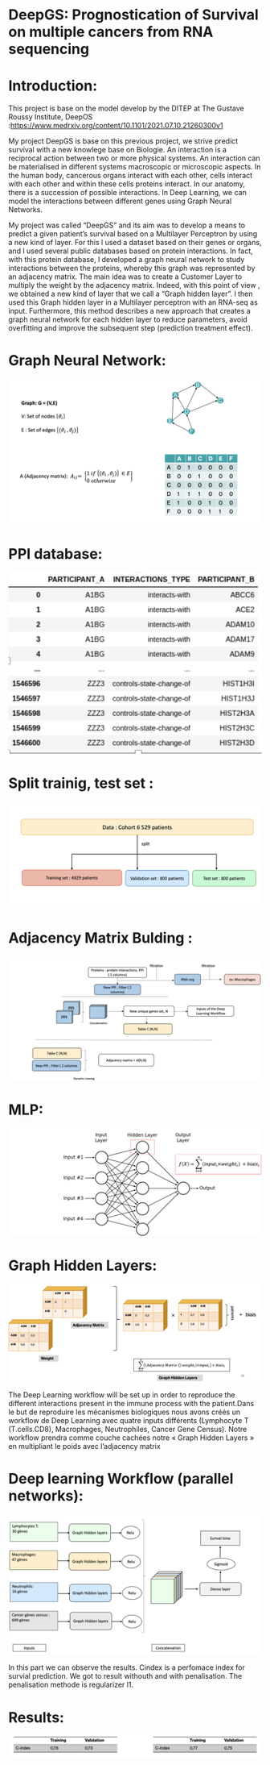 # DeepGS: Prognostication of Survival on multiple cancers from RNA sequencing

Introduction:
======

This project is base on the model develop by the DITEP at The Gustave Roussy Institute, DeepOS :https://www.medrxiv.org/content/10.1101/2021.07.10.21260300v1

My project DeepGS is base on this previous project, we strive predict survival with a new knowlege base on Biologie. An interaction is a reciprocal action between two or more physical systems. An interaction can be materialised in different systems macroscopic or microscopic aspects. In the human body, cancerous organs interact with each other, cells interact with each other and within these cells proteins interact. In our anatomy, there is a succession of possible interactions. In Deep Learning, we can model the interactions between different genes using Graph Neural Networks. 

My project  was called “DeepGS” and its  aim was  to develop a means to predict  a given patient’s survival based on a Multilayer Perceptron  by using a new kind of layer. For this l used a dataset based on their genes or organs, and l used several public databases based on protein  interactions. In fact, with this protein database, l developed  a graph neural network to  study interactions between the proteins, whereby this graph was  represented by an adjacency matrix. The main idea was  to create a Customer Layer to multiply the weight by the adjacency matrix. Indeed, with this point of view , we obtained  a new kind of layer that we call a “Graph hidden layer”.  l then used this Graph hidden layer in a Multilayer perceptron with an RNA-seq as input. Furthermore, this method  describes a new approach  that creates a graph neural network for each hidden layer to reduce parameters, avoid overfitting and improve the subsequent step (prediction treatment effect). 


Graph Neural Network:
======
![Data Sample](/image/1.png)


PPI database:
======
![Data Sample](/image/2.png)

Split trainig, test set :
======
![Data Sample](/image/3.png)


Adjacency Matrix Bulding :
======
![Data Sample](/image/4.png)


MLP:
======
![Data Sample](/image/5.png)


Graph Hidden Layers:
======
![Data Sample](/image/6.png)


The Deep Learning workflow will be set up in order to reproduce the different interactions present in the immune process with the patient.Dans le but de reproduire les mécanismes biologiques nous avons créés un workflow de Deep Learning avec quatre inputs différents (Lymphocyte T (T.cells.CD8), Macrophages, Neutrophiles, Cancer Gene Census). Notre workflow prendra comme couche cachées notre « Graph Hidden Layers » en multipliant le poids avec l’adjacency matrix

Deep learning Workflow (parallel networks):
======
![Data Sample](/image/7.png)

In this part we can observe the results. Cindex is a perfomace index for survial prediction. We got to result withouth and with penalisation. The penalisation methode is regularizer l1.

Results:
======
![Data Sample](/image/8.png)







